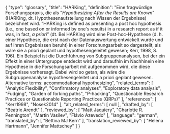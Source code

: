 {
    "type": "glossary",
    "title": "HARKing",
    "definition": "Eine fragwürdige Forschungspraxis, die als \"*Hypothesizing After the Results are Known*\" (HARKing, dt. Hypothesenaufstellung nach Wissen der Ergebnisse) bezeichnet wird. “HARKing is defined as presenting a post hoc hypothesis (i.e., one based on or informed by one's results) in a research report as if it was, in fact, *a priori*” (dt. Bei HARKing wird eine Post-hoc-Hypothese (d. h. einer Hypothese, die erst nach der Datenauswertung entwickelt wurde und auf ihren Ergebnissen beruht) in einer Forschungsarbeit so dargestellt, als wäre sie a priori geplant und hypothesengeleitet gewesen; Kerr, 1998, S. 196). Ein Beispiel ist die Durchführung von Subgruppenanalysen, bei der ein Effekt in einer Untergruppe entdeckt wird und daraufhin im Nachhinein eine Hypothese in die Forschungsarbeit mit aufgenommen wird, die diese Ergebnisse vorhersagt. Dabei wird so getan, als wäre die Subgruppenanalyse hypothesengeleitet und a priori geplant gewesen. Alternative terms: accommodational hypothesizing",
    "related_terms": [
        "Analytic Flexibility",
        "Confirmatory analyses",
        "Exploratory data analysis",
        "Fudging",
        "Garden of forking paths",
        "P-hacking",
        "Questionable Research Practices or Questionable Reporting Practices (QRPs)"
    ],
    "references": [
        "Kerr1998",
        "Nosek2014"
    ],
    "alt_related_terms": [
        null
    ],
    "drafted_by": [
        "Beatrix Arendt"
    ],
    "reviewed_by": [
        "Matt Jaquiery",
        "Charlotte R. Pennington",
        "Martin Vasilev",
        "Flávio Azevedo"
    ],
    "language": "german",
    "translated_by": [
        "Bettina MJ Kern"
    ],
    "translation_reviewed_by": [
        "Helena Hartmann",
        "Jennifer Mattschey"
    ]
}